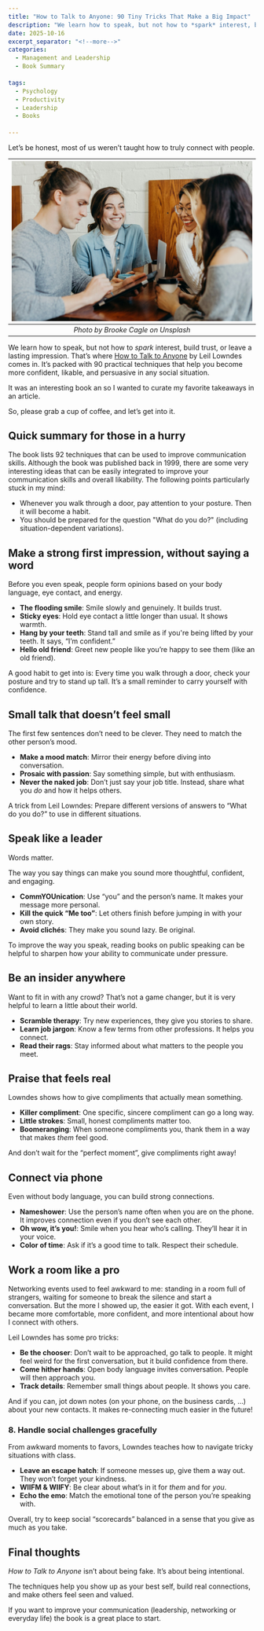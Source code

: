 ```yaml
---
title: "How to Talk to Anyone: 90 Tiny Tricks That Make a Big Impact"
description: "We learn how to speak, but not how to *spark* interest, build trust, or leave a lasting impression. That’s where How to Talk to Anyone by Leil Lowndes comes in. It’s packed with 90 practical techniques that help you become more confident, likable, and persuasive in any social situation. In this article I want to share my main learnings."
date: 2025-10-16
excerpt_separator: "<!--more-->"
categories:
  - Management and Leadership
  - Book Summary

tags:
  - Psychology
  - Productivity
  - Leadership
  - Books

---
```


Let’s be honest, most of us weren’t taught how to truly connect with people.

| ![image](/assets/images/brooke-cagle-team-conversation-unsplash.jpg) |
|:--:|
| *Photo by Brooke Cagle on Unsplash* |

We learn how to speak, but not how to *spark* interest, build trust, or leave a lasting impression. That’s where [How to Talk to Anyone](https://www.google.com/search?q=how+to+talk+to+anyone+92+little+tricks) by Leil Lowndes comes in. It’s packed with 90 practical techniques that help you become more confident, likable, and persuasive in any social situation.

It was an interesting book an so I wanted to curate my favorite takeaways in an article.

So, please grab a cup of coffee, and let’s get into it.

## Quick summary for those in a hurry
The book lists 92 techniques that can be used to improve communication skills. Although the book was published back in 1999, there are some very interesting ideas that can be easily integrated to improve your communication skills and overall likability. The following points particularly stuck in my mind:
- Whenever you walk through a door, pay attention to your posture. Then it will become a habit.
- You should be prepared for the question "What do you do?" (including situation-dependent variations).

## Make a strong first impression, without saying a word

Before you even speak, people form opinions based on your body language, eye contact, and energy.

- **The flooding smile**: Smile slowly and genuinely. It builds trust.
- **Sticky eyes**: Hold eye contact a little longer than usual. It shows warmth.
- **Hang by your teeth**: Stand tall and smile as if you're being lifted by your teeth. It says, “I’m confident.”
- **Hello old friend**: Greet new people like you’re happy to see them (like an old friend).

A good habit to get into is: Every time you walk through a door, check your posture and try to stand up tall. It’s a small reminder to carry yourself with confidence.

## Small talk that doesn’t feel small

The first few sentences don’t need to be clever. They need to match the other person’s mood.

- **Make a mood match**: Mirror their energy before diving into conversation.
- **Prosaic with passion**: Say something simple, but with enthusiasm.
- **Never the naked job**: Don’t just say your job title. Instead, share what you *do* and how it helps others.

A trick from Leil Lowndes: Prepare different versions of answers to “What do you do?” to use in different situations.

## Speak like a leader

Words matter.

The way you say things can make you sound more thoughtful, confident, and engaging.

- **CommYOUnication**: Use “you” and the person’s name. It makes your message more personal.
- **Kill the quick “Me too”**: Let others finish before jumping in with your own story.
- **Avoid clichés**: They make you sound lazy. Be original.

To improve the way you speak, reading books on public speaking can be helpful to sharpen how your ability to communicate under pressure.

## Be an insider anywhere

Want to fit in with any crowd? That’s not a game changer, but it is very helpful to learn a little about their world.

- **Scramble therapy**: Try new experiences, they give you stories to share.
- **Learn job jargon**: Know a few terms from other professions. It helps you connect.
- **Read their rags**: Stay informed about what matters to the people you meet.

## Praise that feels real

Lowndes shows how to give compliments that actually mean something.

- **Killer compliment**: One specific, sincere compliment can go a long way.
- **Little strokes**: Small, honest compliments matter too.
- **Boomeranging**: When someone compliments you, thank them in a way that makes *them* feel good.

And don’t wait for the “perfect moment”, give compliments right away!

## Connect via phone

Even without body language, you can build strong connections.

- **Nameshower**: Use the person’s name often when you are on the phone. It improves connection even if you don’t see each other.
- **Oh wow, it’s you!**: Smile when you hear who’s calling. They’ll hear it in your voice.
- **Color of time**: Ask if it’s a good time to talk. Respect their schedule.

## Work a room like a pro

Networking events used to feel awkward to me: standing in a room full of strangers, waiting for someone to break the silence and start a conversation. But the more I showed up, the easier it got. With each event, I became more comfortable, more confident, and more intentional about how I connect with others.

Leil Lowndes has some pro tricks:

- **Be the chooser**: Don’t wait to be approached, go talk to people. It might feel weird for the first conversation, but it build confidence from there.
- **Come hither hands**: Open body language invites conversation. People will then approach you.
- **Track details**: Remember small things about people. It shows you care.

And if you can, jot down notes (on your phone, on the business cards, …) about your new contacts. It makes re-connecting much easier in the future!

### **8. Handle social challenges gracefully**

From awkward moments to favors, Lowndes teaches how to navigate tricky situations with class.

- **Leave an escape hatch**: If someone messes up, give them a way out. They won’t forget your kindness.
- **WIIFM & WIIFY**: Be clear about what’s in it for *them* and for *you*.
- **Echo the emo**: Match the emotional tone of the person you’re speaking with.

Overall, try to keep social “scorecards” balanced in a sense that you give as much as you take.

## Final thoughts

*How to Talk to Anyone* isn’t about being fake. It’s about being intentional.

The techniques help you show up as your best self, build real connections, and make others feel seen and valued.

If you want to improve your communication (leadership, networking or everyday life) the book is a great place to start.
